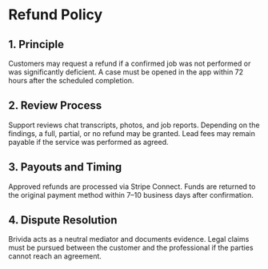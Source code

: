 # Refund Policy

## 1. Principle
Customers may request a refund if a confirmed job was not performed or was significantly deficient. A case must be opened in the app within 72 hours after the scheduled completion.

## 2. Review Process
Support reviews chat transcripts, photos, and job reports. Depending on the findings, a full, partial, or no refund may be granted. Lead fees may remain payable if the service was performed as agreed.

## 3. Payouts and Timing
Approved refunds are processed via Stripe Connect. Funds are returned to the original payment method within 7–10 business days after confirmation.

## 4. Dispute Resolution
Brivida acts as a neutral mediator and documents evidence. Legal claims must be pursued between the customer and the professional if the parties cannot reach an agreement.
